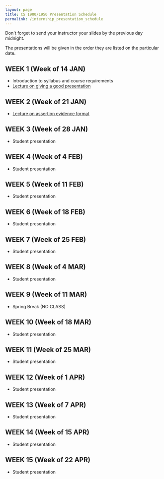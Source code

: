 ```yaml
---
layout: page
title: CS 1900/1950 Presentation Schedule
permalink: /internship_presentation_schedule
---
```


Don't forget to send your instructor your slides by the previous day midnight.

The presentations will be given in the order they are listed on the particular date.

## WEEK 1 (Week of 14 JAN)

* Introduction to syllabus and course requirements
* [Lecture on giving a good presentation](lectures/lecture-on-presentations-internship.pdf)
  
## WEEK 2 (Week of 21 JAN)

* [Lecture on assertion evidence format]()

## WEEK 3 (Week of 28 JAN)

* Student presentation
  
## WEEK 4 (Week of 4 FEB)

* Student presentation

## WEEK 5 (Week of 11 FEB)

* Student presentation

## WEEK 6 (Week of 18 FEB)

* Student presentation

## WEEK 7 (Week of 25 FEB)

* Student presentation

## WEEK 8 (Week of 4 MAR)

* Student presentation

## WEEK 9 (Week of 11 MAR)

* Spring Break (NO CLASS)

## WEEK 10 (Week of 18 MAR)

* Student presentation

## WEEK 11 (Week of 25 MAR)

* Student presentation

## WEEK 12 (Week of 1 APR)

* Student presentation

## WEEK 13 (Week of 7 APR)

* Student presentation

## WEEK 14 (Week of 15 APR)

* Student presentation

## WEEK 15 (Week of 22 APR)

* Student presentation
